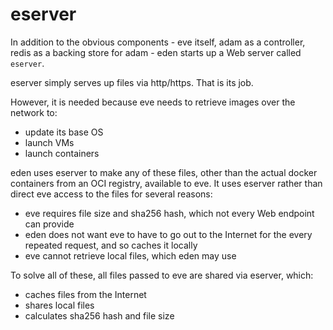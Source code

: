 # eserver

In addition to the obvious components - eve itself, adam as a controller,
redis as a backing store for adam - eden starts up a Web server
called `eserver`.

eserver simply serves up files via http/https. That is its job.

However, it is needed because eve needs to retrieve images over the network to:

* update its base OS
* launch VMs
* launch containers

eden uses eserver to make any of these files, other than the actual docker
containers from an OCI registry, available to eve. It uses eserver
rather than direct eve access to the files for several reasons:

* eve requires file size and sha256 hash, which not every
Web endpoint can provide
* eden does not want eve to have to go out to the Internet
for the every repeated request, and so caches it locally
* eve cannot retrieve local files, which eden may use

To solve all of these, all files passed to eve are shared via eserver, which:

* caches files from the Internet
* shares local files
* calculates sha256 hash and file size
